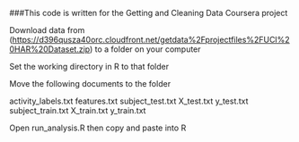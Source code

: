 ###This code is written for the Getting and Cleaning Data Coursera project

Download data from (https://d396qusza40orc.cloudfront.net/getdata%2Fprojectfiles%2FUCI%20HAR%20Dataset.zip) to a folder on your computer

Set the working directory in R to that folder
    
Move the following documents to the folder

activity_labels.txt
features.txt
subject_test.txt
X_test.txt
y_test.txt
subject_train.txt
X_train.txt
y_train.txt

Open run_analysis.R then copy and paste into R
